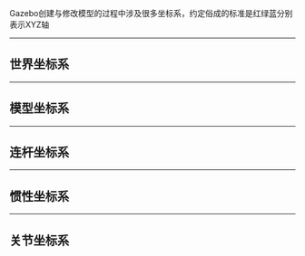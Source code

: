 Gazebo创建与修改模型的过程中涉及很多坐标系，约定俗成的标准是红绿蓝分别表示XYZ轴

---
## 世界坐标系



---
## 模型坐标系

---
## 连杆坐标系

---
## 惯性坐标系

---
## 关节坐标系

